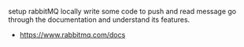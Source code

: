 setup rabbitMQ locally
write some code to push and read message
go through the documentation and understand its features.
- https://www.rabbitmq.com/docs